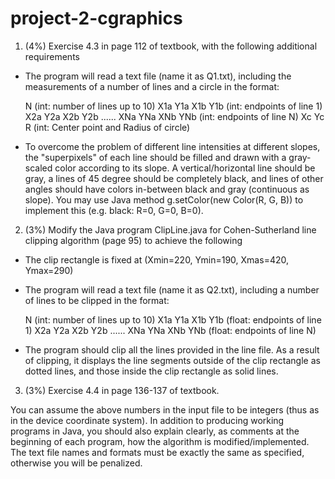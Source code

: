 # project-2-cgraphics
1. (4%) Exercise 4.3 in page 112 of textbook, with the following
   additional requirements

- The program will read a text file (name it as Q1.txt), 
  including the measurements of a number of lines and a 
  circle in the format:
  
  N               (int: number of lines up to 10)
  X1a Y1a X1b Y1b (int: endpoints of line 1)
  X2a Y2a X2b Y2b
  ......
  XNa YNa XNb YNb (int: endpoints of line N)
  Xc Yc R         (int: Center point and Radius of circle)

- To overcome the problem of different line intensities at 
  different slopes, the "superpixels" of each line should be 
  filled and drawn with a gray-scaled color according to its 
  slope. A vertical/horizontal line should be gray, a lines 
  of 45 degree should be completely black, and lines of 
  other angles should have colors in-between black and
  gray (continuous as slope). You may use Java method
                  g.setColor(new Color(R, G, B))
  to implement this (e.g. black: R=0, G=0, B=0).

2. (3%) Modify the Java program ClipLine.java for Cohen-Sutherland line 
   clipping algorithm (page 95) to achieve the following

- The clip rectangle is fixed at (Xmin=220, Ymin=190, Xmas=420,
  Ymax=290)

- The program will read a text file (name it as Q2.txt), including 
  a number of lines to be clipped in the format:
  
  N               (int: number of lines up to 10)
  X1a Y1a X1b Y1b (float: endpoints of line 1)
  X2a Y2a X2b Y2b
  ......
  XNa YNa XNb YNb (float: endpoints of line N)

- The program should clip all the lines provided in the line file.
  As a result of clipping, it displays the line segments outside of 
  the clip rectangle as dotted lines, and those inside the clip 
  rectangle as solid lines.

3. (3%) Exercise 4.4 in page 136-137 of textbook.

You can assume the above numbers in the input file to be integers
(thus as in the device coordinate system).
In addition to producing working programs in Java, you should also 
explain clearly, as comments at the beginning of each program, how 
the algorithm is modified/implemented. The text file names and 
formats must be exactly the same as specified, otherwise you will 
be penalized.
